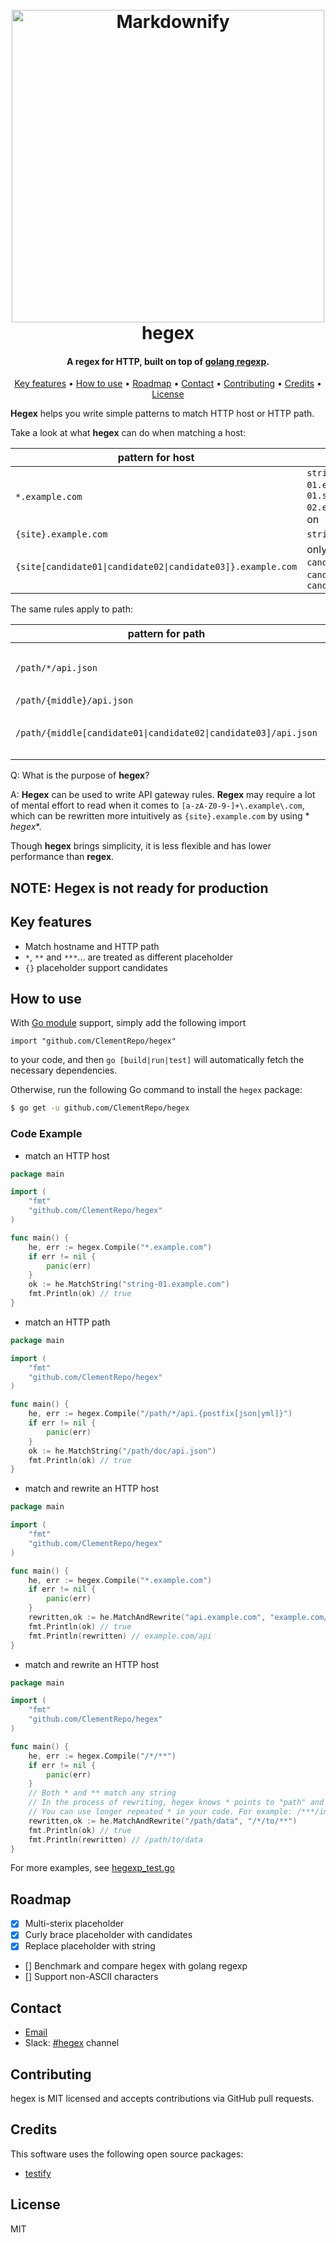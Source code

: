 <h1 align="center">
  <br>
  <img src="https://socialify.git.ci/ClementRepo/hegex/image?font=Inter&language=1&name=1&owner=1&pattern=Circuit%20Board&theme=Light" alt="Markdownify" width="500">
  <br>
  hegex
  <br>
</h1>

<h4 align="center">A regex for HTTP, built on top
of <a href="https://github.com/golang/go/blob/master/src/regexp/regexp.go" target="_blank">golang regexp</a>.</h4>

<p align="center">
  <a href="#key-features">Key features</a> •
  <a href="#how-to-use">How to use</a> •
  <a href="#roadmap">Roadmap</a> •
  <a href="#contact">Contact</a> •
  <a href="#contributing">Contributing</a> •
  <a href="#credits">Credits</a> •
  <a href="#license">License</a>
</p>

**Hegex** helps you write simple patterns to match HTTP host or HTTP path.

Take a look at what **hegex** can do when matching a host:

| pattern for host                                            | match                                                                                |
|-------------------------------------------------------------|--------------------------------------------------------------------------------------|
| `*.example.com`                                             | `string-01.example.com`,`string-01.string-02.example.com` and so on                  |
| `{site}.example.com`                                        | `string-01.example.com`                                                              |
| `{site[candidate01\|candidate02\|candidate03]}.example.com` | only `candidate01.example.com`, `candidate02.example.com`, `candidate03.example.com` |

The same rules apply to path:

| pattern for path                                                | match                                                                                         |
|-----------------------------------------------------------------|-----------------------------------------------------------------------------------------------|
| `/path/*/api.json`                                              | `/path/string-01/api.json`,`/path/string-01/string-02/api.json` and so on                     |
| `/path/{middle}/api.json`                                       | `/path/string-01/api.json`                                                                    |
| `/path/{middle[candidate01\|candidate02\|candidate03]/api.json` | only `/path/candidate01/api.json`, `/path/candidate02/api.json`, `/path/candidate03/api.json` |

Q: What is the purpose of **hegex**?

A: **Hegex** can be used to write API gateway rules. **Regex** may require a lot of mental effort to read when
it comes to `[a-zA-Z0-9-]+\.example\.com`, which can be rewritten more intuitively as `{site}.example.com` by using *
*hegex**.

Though **hegex** brings simplicity, it is less flexible and has lower performance than **regex**.

## NOTE: Hegex is not ready for production

## Key features

* Match hostname and HTTP path
* `*`, `**` and `***`... are treated as different placeholder
* `{}` placeholder support candidates

## How to use

With [Go module](https://github.com/golang/go/wiki/Modules) support, simply add the following import

```
import "github.com/ClementRepo/hegex"
```

to your code, and then `go [build|run|test]` will automatically fetch the necessary dependencies.

Otherwise, run the following Go command to install the `hegex` package:

```sh
$ go get -u github.com/ClementRepo/hegex
```

### Code Example
* match an HTTP host
```go
package main

import (
	"fmt"
	"github.com/ClementRepo/hegex"
)

func main() {
	he, err := hegex.Compile("*.example.com")
	if err != nil {
		panic(err)
	}
	ok := he.MatchString("string-01.example.com")
	fmt.Println(ok) // true
}
```
* match an HTTP path
```go
package main

import (
	"fmt"
	"github.com/ClementRepo/hegex"
)

func main() {
	he, err := hegex.Compile("/path/*/api.{postfix[json|yml]}")
	if err != nil {
		panic(err)
	}
	ok := he.MatchString("/path/doc/api.json")
	fmt.Println(ok) // true
}
```
* match and rewrite an HTTP host
```go
package main

import (
	"fmt"
	"github.com/ClementRepo/hegex"
)

func main() {
	he, err := hegex.Compile("*.example.com")
	if err != nil {
		panic(err)
	}
	rewritten,ok := he.MatchAndRewrite("api.example.com", "example.com/*")
	fmt.Println(ok) // true
	fmt.Println(rewritten) // example.com/api
}
```
* match and rewrite an HTTP host
```go
package main

import (
	"fmt"
	"github.com/ClementRepo/hegex"
)

func main() {
	he, err := hegex.Compile("/*/**")
	if err != nil {
		panic(err)
	}
	// Both * and ** match any string
	// In the process of rewriting, hegex knows * points to "path" and ** points to "data"
	// You can use longer repeated * in your code. For example: /***/image/*/**.jpg
	rewritten,ok := he.MatchAndRewrite("/path/data", "/*/to/**")
	fmt.Println(ok) // true
	fmt.Println(rewritten) // /path/to/data
}
```

For more examples, see [hegexp_test.go](hegexp_test.go)

## Roadmap

- [x] Multi-sterix placeholder
- [x] Curly brace placeholder with candidates
- [x] Replace placeholder with string
- [] Benchmark and compare hegex with golang regexp
- [] Support non-ASCII characters

## Contact

* <a href="mailto:github-contributing.ra2t5@simplelogin.com?subject=hegex Feedback"> Email </a>
* Slack: [#hegex](https://clementrepo.slack.com/archives/C05G65BLYUA) channel

## Contributing

hegex is MIT licensed and accepts contributions via GitHub pull requests.

## Credits

This software uses the following open source packages:

- [testify](github.com/stretchr/testify)

## License

MIT